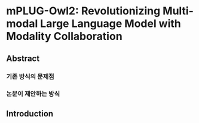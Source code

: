 # mPLUG-Owl2: Revolutionizing Multi-modal Large Language Model with Modality Collaboration

## Abstract

### 기존 방식의 문제점

### 논문이 제안하는 방식

## Introduction
